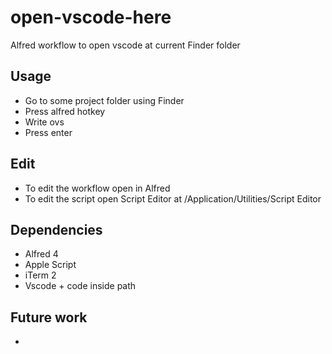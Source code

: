 # open-vscode-here
Alfred workflow to open vscode at current Finder folder

## Usage
- Go to some project folder using Finder
- Press alfred hotkey
- Write ovs
- Press enter

## Edit
- To edit the workflow open in Alfred
- To edit the script open Script Editor at /Application/Utilities/Script Editor

## Dependencies
- Alfred 4
- Apple Script
- iTerm 2
- Vscode + code inside path

## Future work
- 
